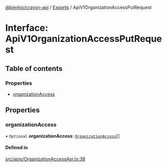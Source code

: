 [@bjerkio/crayon-api](../README.md) / [Exports](../modules.md) / ApiV1OrganizationAccessPutRequest

# Interface: ApiV1OrganizationAccessPutRequest

## Table of contents

### Properties

- [organizationAccess](ApiV1OrganizationAccessPutRequest.md#organizationaccess)

## Properties

### organizationAccess

• `Optional` **organizationAccess**: [`OrganizationAccess`](OrganizationAccess.md)[]

#### Defined in

[src/apis/OrganizationAccessApi.ts:38](https://github.com/bjerkio/crayon-api-js/blob/22cd66d/src/apis/OrganizationAccessApi.ts#L38)
